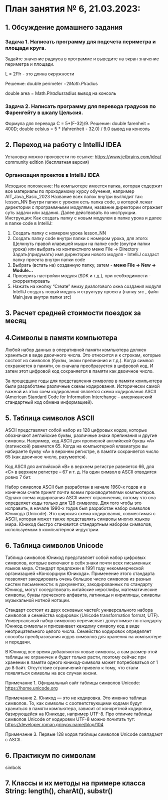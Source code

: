 # План занятия № 6, 21.03.2023:

## 1. Обсуждение домашнего задания

### Задача 1. Написать программу для подсчета периметра и площади круга. 
Задайте значение радиуса в программе и выведите на экран значение периметра и площади.

L = 2*Pi*r - это длина окружности

Решение:
double perimeter =2*Math.PI*radius

double area = Math.PI*radius*radius
вывод на консоль

### Задача 2. Написать программу для перевода градусов по Фаренгейту в шкалу Цельсия. 
Формула для перевода С = 5*(F-32)/9. 
Решение: 
double farenheit = 400D; 
double celsius = 5 * (fahrenheit - 32.0) / 9.0
вывод на консоль

## 2. Переход на работу с IntelliJ IDEA
Установку можно произвести по ссылке: https://www.jetbrains.com/idea/
community edition (бесплатная версия)

### Организация проектов в IntelliJ IDEA
Исходное положение:
На компьютере имеется папка, которая содержит все материалы по проходимому курсу обучения, например 
AIT_Java_Basic_2023
Название всех папок внутри выглядит так: lesson_NN
Внутри папки с уроком есть папка code, в которой лежат директории с программными модулями,
название директории отражает суть задачи или задания.
Далее действовать по инструкции.
Инструкция: Как создать папку с новым модулем в папке урока и далее в папке code в IntelliJ:
1. Создать папку с номером урока lesson_NN
2. Создать папку code внутри папки с номером урока, для этого:
   Щелкнуть правой клавишей мыши на папке code (внутри папки урока)
   или выбрать из контекстного меню File -> Directory
   Задать(придумать) имя директории нового модуля - IntelliJ создаст папку проекта внутри папки code
4. Выбрать (встать на) созданную папку, затем - **меню File -> New -> Module...**
5. Проверить настройки модуля (SDK и т.д.), при необходимости - скорректировать
6. Нажать на кнопку “Create” внизу диалогового окна создания модуля
   IntelliJ создать новый модуль и структуру проекта (папку src , файл Main.java внутри папки src)

## 3. Расчет средней стоимости поездок за месяц 

## 4.Символы в памяти компьютера
Любой набор данных в оперативной памяти компьютера должен храниться в виде двоичного числа. 
Это относится и к строкам, которые состоят из символов (буквы, знаки препинания и т.д.). 
Когда символ сохраняется в памяти, он сначала преобразуется в цифровой код. 
И затем этот цифровой код сохраняется в памяти как двоичное число.

За прошедшие годы для представления символов в памяти компьютера были разработаны различные схемы кодирования. 
Исторически самой важной из этих схем кодирования является схема кодирования 
ASCII (American Standard Code for Information Interchange – американский стандартный код обмена информацией).

## 5. Таблица символов ASCII
ASCII представляет собой набор из 128 цифровых кодов, которые обозначают английские буквы, различные знаки препинания и 
другие символы. Например, код ASCII для прописной английской буквы «А» (латинской) равняется 65. 
Когда на компьютерной клавиатуре вы набираете букву «А» в верхнем регистре, в памяти сохраняется 
число 65 (как двоичное число, разумеется).

Код ASCII для английской «В» в верхнем регистре равняется 66, для «С» в верхнем регистре – 67 и т. д. 
На один символ в ASCII отводится ровно 7 бит.

Набор символов ASCII был разработан в начале 1960-х годов и в конечном счете принят почти всеми 
производителями компьютеров. Однако схема кодирования ASCII имеет ограничения, потому что она 
определяет коды только для 128 символов. 
Для того чтобы это исправить, в начале 1990-х годов был разработан набор символов Юникода (Unicode). 
Это широкая схема кодирования, совместимая с ASCII, которая может также представлять символы 
многих языков мира. Юникод быстро становится стандартным набором символов, 
используемым в компьютерной индустрии.

## 6. Таблица символов Unicode
Таблица символов Юникод представляет собой набор цифровых символов, которые включают в себя знаки почти 
всех письменных языков мира. Стандарт предложен в 1991 году некоммерческой организацией «Консорциум Юникода». 
Применение этого стандарта позволяет закодировать очень большое число символов из разных систем письменности: 
в документах, закодированных по стандарту Юникод, могут соседствовать китайские иероглифы, математические 
символы, буквы греческого алфавита, латиницы и кириллицы, символы музыкальной нотной нотации.

Стандарт состоит из двух основных частей: 
универсального набора символов и семейства кодировок (Unicode transformation format, UTF). 
Универсальный набор символов перечисляет допустимые по стандарту Юникод символы и присваивает каждому символу 
код в виде неотрицательного целого числа. Семейство кодировок определяет способы преобразования кодов символов
для хранения на компьютере и передачи.

В Юникод все время добавляются новые символы, а сам размер этой таблицы не ограничен и будет только расти, 
поэтому сейчас при хранении в памяти одного юникод-символа может потребоваться от 1 до 8 байт. 
Отсутствие ограничений привело к тому, что стали появляться символы на все случаи жизни.

Примечание 1. Официальный сайт таблицы символов Unicode: https://home.unicode.org

Примечание 2. Юникод — это не кодировка. Это именно таблица символов. 
То, как символы с соответствующими кодами будут храниться в памяти компьютера, зависит от 
конкретной кодировки, базирующейся на Юникоде, например UTF-8. Про отличие таблицы символов 
Unicode от кодировки UTF-8 можно почитать тут: https://developer.roman.grinyov.name/blog/104

Примечание 3. Первые 128 кодов таблицы символов Unicode совпадают с ASCII.

## 6. Практикум по символам
simbols

## 7. Классы и их методы на примере класса String: length(), charAt(), substr()


